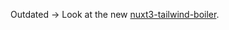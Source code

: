 Outdated -> Look at the new [nuxt3-tailwind-boiler]([https://v3.nuxtjs.org](https://github.com/XEPARE/nuxt3-tailwind-boiler)).
